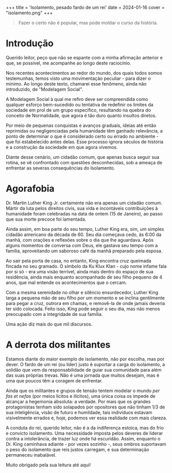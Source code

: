 +++
title = 'Isolamento, pesado fardo de um rei'
date = 2024-01-16
cover = "isolamento.png"
+++

> Fazer o certo não é popular, mas pode moldar o curso da história.

# Introdução

Querido leitor, peço que não se espante com a minha afirmação anterior e que, se possível, me acompanhe ao longo deste raciocínio. 

Nos recentes acontecimentos ao redor do mundo, dos quais todos somos testemunhas, temos visto uma movimentação peculiar - para dizer o mínimo. Ao longo deste texto, chamarei esse fenômeno, ainda não introduzido, de  "Modelagem Social".

A Modelagem Social à qual me refiro deve ser compreendida como qualquer esforço bem-sucedido ou tentativa de redefinir os limites da sociedade em prol de um grupo específico, resultando na quebra do conceito de Normalidade, que agora é tão duro quanto insultos diretos.

Por meio de pequenas conquistas e avanços graduais, ideias até então reprimidas ou negligenciadas pela humanidade têm ganhado relevância, a ponto de determinar o que é considerado certo ou errado no ambiente - que foi estabelecido antes delas. Esse processo ignora séculos de história e a construção da sociedade em que agora vivemos.

Diante desse cenário, um cidadão comum, que apenas busca seguir sua rotina, se vê confrontado com questões desconhecidas, sob a ameaça de enfrentar as severas consequências do Isolamento.

# Agorafobia

Dr. Martin Luther King Jr. certamente não era apenas um cidadão comum. Mártir da luta pelos direitos civis, sua vida e incontáveis contribuições à humanidade foram celebradas na data de ontem (15 de Janeiro), ao passo que sua morte precoce foi lamentada.

Ainda assim, em boa parte do seu tempo, Luther King era, sim, um simples cidadão americano da década de 60. Seu dia começava cedo, às 6:00 da manhã, com orações e reflexões sobre o dia que lhe aguardava. Após alguns momentos de conversa com Deus, ele gastava seu tempo com a família, aproveitando um saboroso café da manhã preparado pela esposa.

Ao sair pela porta de casa, no entanto, King encontra cruz queimada fincada no seu gramado. O símbolo da Ku Klux Klan - cujo nome infame fala por si só - era uma visão terrível, ainda mais dentro do espaço de sua residência, ainda mais enquanto acompanhado de seu filho pequeno de 4 anos, que mal entende os acontecimentos que o cercam. 

Com a mesma serenidade no olhar e silêncio ensurdecedor, Luther King larga a pequena mão de seu filho por um momento e se inclina gentilmente para pegar a cruz, outrora em chamas, e removê-la de onde jamais deveria ter sido colocada. Feito isso, King pode seguir o seu dia, mas não menos preocupado com a integridade de sua família.

Uma ação diz mais do que mil discursos.

# A derrota dos militantes

Estamos diante do maior exemplo de isolamento, não por escolha, mas por dever. O fardo de um rei (ou líder) justo é suportar a carga do isolamento, a solidão que vem da responsabilidade de guiar sua comunidade para além das suas próprias trevas. Não é uma jornada que muitos desejam, mas é uma que poucos têm a coragem de enfrentar.

Ainda que os militantes e grupos de tensão tentem modelar o mundo _per fas et nefas_ (por meios lícitos e ilícitos), uma única coisa os impede de alcançar a hegemonia absoluta: a verdade. Por mais que os grandes protagonistas tenham sido solapados por opositores que não tinham 1/3 de sua inteligência, visão de futuro e humildade, tais indivíduos estavam visivelmente errados e, hoje, podemos ver essa realidade com mais clareza.

A conduta do rei, querido leitor, não é a da indiferença estoica, mas do frio e convicto isolamento. Uma necessidade imposta pelos deveres de liderar contra a intolerância, de trazer luz onde há escuridão. Assim, enquanto o Dr. King caminhava adiante - por vezes sozinho -, seus ombros suportavam o peso do isolamento que reis justos carregam, e sua determinação permaneceu inabalável.

Muito obrigado pela sua leitura até aqui!